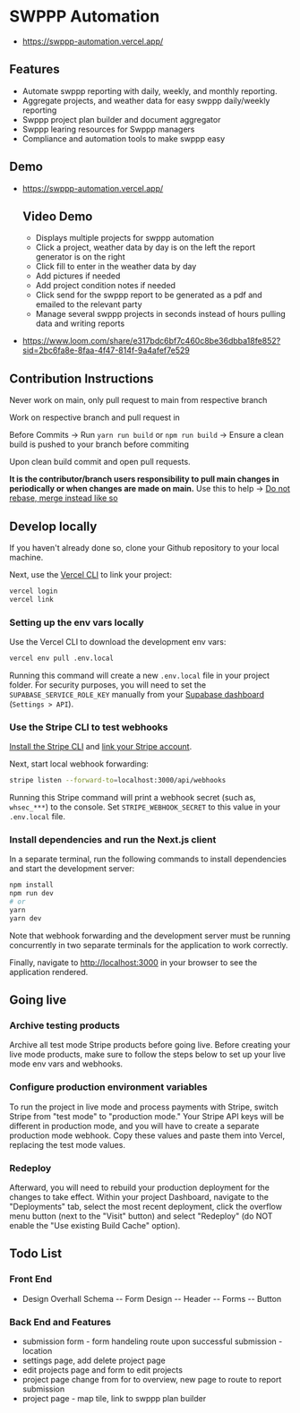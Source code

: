 # SWPPP Automation

- https://swppp-automation.vercel.app/

## Features

- Automate swppp reporting with daily, weekly, and monthly reporting.
- Aggregate projects, and weather data for easy swppp daily/weekly reporting
- Swppp project plan builder and document aggregator
- Swppp learing resources for Swppp managers
- Compliance and automation tools to make swppp easy

## Demo

- https://swppp-automation.vercel.app/

  ## Video Demo 
  
  - Displays multiple projects for swppp automation
  - Click a project, weather data by day is on the left the report generator is on the right
  - Click fill to enter in the weather data by day
  - Add pictures if needed
  - Add project condition notes if needed
  - Click send for the swppp report to be generated as a pdf and emailed to the relevant party
  - Manage several swppp projects in seconds instead of hours pulling data and writing reports 


- https://www.loom.com/share/e317bdc6bf7c460c8be36dbba18fe852?sid=2bc6fa8e-8faa-4f47-814f-9a4afef7e529


## Contribution Instructions
Never work on main, only pull request to main from respective branch

Work on respective branch and pull request in

Before Commits -> Run ```yarn run build``` or ```npm run build``` -> Ensure a clean build is pushed to your branch before commiting 

Upon clean build commit and open pull requests. 

**It is the contributor/branch users responsibility to pull main changes in periodically or when changes are made on main.** Use this to help -> [Do not rebase, merge instead like so](https://stackoverflow.com/a/74695315)

## Develop locally

If you haven't already done so, clone your Github repository to your local machine.

Next, use the [Vercel CLI](https://vercel.com/download) to link your project:

```bash
vercel login
vercel link
```

### Setting up the env vars locally

Use the Vercel CLI to download the development env vars:

```bash
vercel env pull .env.local
```

Running this command will create a new `.env.local` file in your project folder. For security purposes, you will need to set the `SUPABASE_SERVICE_ROLE_KEY` manually from your [Supabase dashboard](https://app.supabase.io/) (`Settings > API`).

### Use the Stripe CLI to test webhooks

[Install the Stripe CLI](https://stripe.com/docs/stripe-cli) and [link your Stripe account](https://stripe.com/docs/stripe-cli#login-account).

Next, start local webhook forwarding:

```bash
stripe listen --forward-to=localhost:3000/api/webhooks
```

Running this Stripe command will print a webhook secret (such as, `whsec_***`) to the console. Set `STRIPE_WEBHOOK_SECRET` to this value in your `.env.local` file.

### Install dependencies and run the Next.js client

In a separate terminal, run the following commands to install dependencies and start the development server:

```bash
npm install
npm run dev
# or
yarn
yarn dev
```

Note that webhook forwarding and the development server must be running concurrently in two separate terminals for the application to work correctly.

Finally, navigate to [http://localhost:3000](http://localhost:3000) in your browser to see the application rendered.

## Going live

### Archive testing products

Archive all test mode Stripe products before going live. Before creating your live mode products, make sure to follow the steps below to set up your live mode env vars and webhooks.

### Configure production environment variables

To run the project in live mode and process payments with Stripe, switch Stripe from "test mode" to "production mode." Your Stripe API keys will be different in production mode, and you will have to create a separate production mode webhook. Copy these values and paste them into Vercel, replacing the test mode values.

### Redeploy

Afterward, you will need to rebuild your production deployment for the changes to take effect. Within your project Dashboard, navigate to the "Deployments" tab, select the most recent deployment, click the overflow menu button (next to the "Visit" button) and select "Redeploy" (do NOT enable the "Use existing Build Cache" option).


## Todo List

### Front End

- Design Overhall Schema
-- Form Design
-- Header
-- Forms
-- Button 

### Back End and Features

- submission form - form handeling route upon successful submission - location
- settings page, add delete project page
- edit projects page and form to edit projects
- project page change from for to overview, new page to route to report submission
- project page - map tile, link to swppp plan builder
